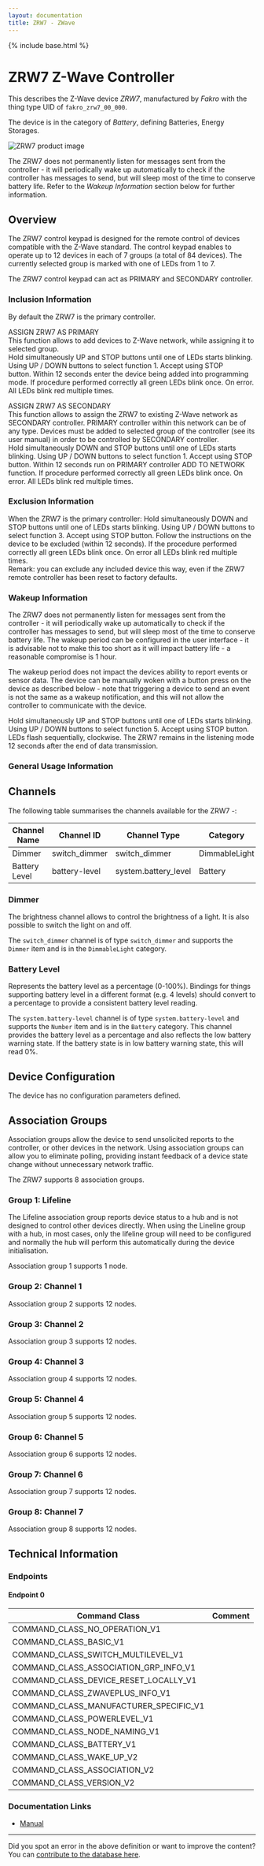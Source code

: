 ```yaml
---
layout: documentation
title: ZRW7 - ZWave
---
```


{% include base.html %}

# ZRW7 Z-Wave Controller
This describes the Z-Wave device *ZRW7*, manufactured by *Fakro* with the thing type UID of ```fakro_zrw7_00_000```.

The device is in the category of *Battery*, defining Batteries, Energy Storages.

![ZRW7 product image](https://opensmarthouse.org/zwavedatabase/1423/image/)


The ZRW7 does not permanently listen for messages sent from the controller - it will periodically wake up automatically to check if the controller has messages to send, but will sleep most of the time to conserve battery life. Refer to the *Wakeup Information* section below for further information.

## Overview

The ZRW7 control keypad is designed for the remote control of devices compatible with the Z-Wave standard. The control keypad enables to operate up to 12 devices in each of 7 groups (a total of 84 devices). The currently selected group is marked with one of LEDs from 1 to 7.

The ZRW7 control keypad can act as PRIMARY and SECONDARY controller.

### Inclusion Information

By default the ZRW7 is the primary controller.

ASSIGN ZRW7 AS PRIMARY  
This function allows to add devices to Z-Wave network, while assigning it to selected group.  
Hold simultaneously UP and STOP buttons until one of LEDs starts blinking. Using UP / DOWN buttons to select function 1. Accept using STOP button. Within 12 seconds enter the device being added into programming mode. If procedure performed correctly all green LEDs blink once. On error. All LEDs blink red multiple times.

ASSIGN ZRW7 AS SECONDARY  
This function allows to assign the ZRW7 to existing Z-Wave network as SECONDARY controller. PRIMARY controller within this network can be of any type. Devices must be added to selected group of the controller (see its user manual) in order to be controlled by SECONDARY controller.  
Hold simultaneously DOWN and STOP buttons until one of LEDs starts blinking. Using UP / DOWN buttons to select function 1. Accept using STOP button. Within 12 seconds run on PRIMARY controller ADD TO NETWORK function. If procedure performed correctly all green LEDs blink once. On error. All LEDs blink red multiple times.

### Exclusion Information

When the ZRW7 is the primary controller: Hold simultaneously DOWN and STOP buttons until one of LEDs starts blinking. Using UP / DOWN buttons to select function 3. Accept using STOP button. Follow the instructions on the device to be excluded (within 12 seconds). If the procedure performed correctly all green LEDs blink once. On error all LEDs blink red multiple times.  
Remark: you can exclude any included device this way, even if the ZRW7 remote controller has been reset to factory defaults.   

### Wakeup Information

The ZRW7 does not permanently listen for messages sent from the controller - it will periodically wake up automatically to check if the controller has messages to send, but will sleep most of the time to conserve battery life. The wakeup period can be configured in the user interface - it is advisable not to make this too short as it will impact battery life - a reasonable compromise is 1 hour.

The wakeup period does not impact the devices ability to report events or sensor data. The device can be manually woken with a button press on the device as described below - note that triggering a device to send an event is not the same as a wakeup notification, and this will not allow the controller to communicate with the device.


Hold simultaneously UP and STOP buttons until one of LEDs starts blinking. Using UP / DOWN buttons to select function 5. Accept using STOP button. LEDs flash sequentially, clockwise. The ZRW7 remains in the listening mode 12 seconds after the end of data transmission.

### General Usage Information



## Channels

The following table summarises the channels available for the ZRW7 -:

| Channel Name | Channel ID | Channel Type | Category | Item Type |
|--------------|------------|--------------|----------|-----------|
| Dimmer | switch_dimmer | switch_dimmer | DimmableLight | Dimmer | 
| Battery Level | battery-level | system.battery_level | Battery | Number |

### Dimmer
The brightness channel allows to control the brightness of a light.
            It is also possible to switch the light on and off.

The ```switch_dimmer``` channel is of type ```switch_dimmer``` and supports the ```Dimmer``` item and is in the ```DimmableLight``` category.

### Battery Level
Represents the battery level as a percentage (0-100%). Bindings for things supporting battery level in a different format (e.g. 4 levels) should convert to a percentage to provide a consistent battery level reading.

The ```system.battery-level``` channel is of type ```system.battery-level``` and supports the ```Number``` item and is in the ```Battery``` category.
This channel provides the battery level as a percentage and also reflects the low battery warning state. If the battery state is in low battery warning state, this will read 0%.


## Device Configuration

The device has no configuration parameters defined.

## Association Groups

Association groups allow the device to send unsolicited reports to the controller, or other devices in the network. Using association groups can allow you to eliminate polling, providing instant feedback of a device state change without unnecessary network traffic.

The ZRW7 supports 8 association groups.

### Group 1: Lifeline

The Lifeline association group reports device status to a hub and is not designed to control other devices directly. When using the Lineline group with a hub, in most cases, only the lifeline group will need to be configured and normally the hub will perform this automatically during the device initialisation.


Association group 1 supports 1 node.

### Group 2: Channel 1


Association group 2 supports 12 nodes.

### Group 3: Channel 2


Association group 3 supports 12 nodes.

### Group 4: Channel 3


Association group 4 supports 12 nodes.

### Group 5: Channel 4


Association group 5 supports 12 nodes.

### Group 6: Channel 5


Association group 6 supports 12 nodes.

### Group 7: Channel 6


Association group 7 supports 12 nodes.

### Group 8: Channel 7


Association group 8 supports 12 nodes.

## Technical Information

### Endpoints

#### Endpoint 0

| Command Class | Comment |
|---------------|---------|
| COMMAND_CLASS_NO_OPERATION_V1| |
| COMMAND_CLASS_BASIC_V1| |
| COMMAND_CLASS_SWITCH_MULTILEVEL_V1| |
| COMMAND_CLASS_ASSOCIATION_GRP_INFO_V1| |
| COMMAND_CLASS_DEVICE_RESET_LOCALLY_V1| |
| COMMAND_CLASS_ZWAVEPLUS_INFO_V1| |
| COMMAND_CLASS_MANUFACTURER_SPECIFIC_V1| |
| COMMAND_CLASS_POWERLEVEL_V1| |
| COMMAND_CLASS_NODE_NAMING_V1| |
| COMMAND_CLASS_BATTERY_V1| |
| COMMAND_CLASS_WAKE_UP_V2| |
| COMMAND_CLASS_ASSOCIATION_V2| |
| COMMAND_CLASS_VERSION_V2| |

### Documentation Links

* [Manual](https://opensmarthouse.org/zwavedatabase/1423/reference/ZRW7.pdf)

---

Did you spot an error in the above definition or want to improve the content?
You can [contribute to the database here](https://opensmarthouse.org/zwavedatabase/1423).
